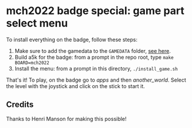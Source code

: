 # mch2022 badge special: game part select menu

To install everything on the badge, follow these steps:

1. Make sure to add the gamedata to the `GAMEDATA` folder, [see here](../../README.md#wheres-all-the-data).
1. Build a5k for the badge: from a prompt in the repo root, type `make BOARD=mch2022`
1. Install the menu: from a prompt in this directory, `./install_game.sh`

That's it! To play, on the badge go to *apps* and then *another_world*. Select the
level with the joystick and click on the stick to start it.

## Credits

Thanks to Henri Manson for making this possible!
